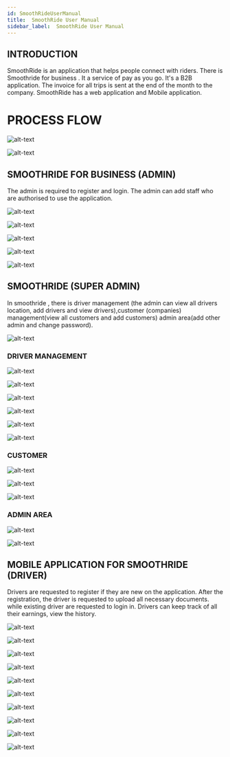 ```yaml
---
id: SmoothRideUserManual
title:  SmoothRide User Manual
sidebar_label:  SmoothRide User Manual
---
```


## INTRODUCTION

SmoothRide is an application that helps people connect with riders. There is Smoothride for business . It a service of pay as you go. It's a B2B application. The invoice for all trips is sent at the end of the month to the company. SmoothRide has a web application and Mobile application.

# PROCESS FLOW

 ![alt-text](assets/smoothride/process_flow.PNG)

 ![alt-text](assets/smoothride/process_flow2.PNG)

## SMOOTHRIDE FOR BUSINESS (ADMIN)

 The admin is required to register and login. The admin can add staff who are authorised to use the application. 

 ![alt-text](assets/smoothride/smoothridebiz/login.PNG)

 ![alt-text](assets/smoothride/smoothridebiz/loginlogin.PNG)

 ![alt-text](assets/smoothride/smoothridebiz/add_staff.PNG)

 ![alt-text](assets/smoothride/smoothridebiz/view_staffs.PNG)

 ![alt-text](assets/smoothride/smoothridebiz/trips.PNG)

 
## SMOOTHRIDE  (SUPER ADMIN)
 In smoothride , there is driver management (the admin can view all drivers location, add drivers and view drivers),customer (companies) management(view all customers and add customers) admin area(add other admin and change password). 

 ![alt-text](assets/smoothride/menu.PNG)

 ### DRIVER MANAGEMENT

![alt-text](assets/smoothride/dashboard.PNG)

![alt-text](assets/smoothride/driver_overview2.PNG)

![alt-text](assets/smoothride/add_driver.PNG)

![alt-text](assets/smoothride/add_driver2.PNG)

![alt-text](assets/smoothride/add_driver3.PNG)

![alt-text](assets/smoothride/view_driver.PNG)

### CUSTOMER 

![alt-text](assets/smoothride/customer_overview.PNG)

![alt-text](assets/smoothride/add_customer.PNG)

![alt-text](assets/smoothride/customer_list.PNG)


### ADMIN AREA
![alt-text](assets/smoothride/create_admin.PNG)

![alt-text](assets/smoothride/change_password.PNG)


## MOBILE APPLICATION FOR SMOOTHRIDE (DRIVER)

Drivers are requested to register if they are new on the application. After the registration, the driver is requested to upload all necessary documents. while existing driver are requested to login in. Drivers can keep track of all their earnings, view the history.

![alt-text](assets/smoothride/mobileDriver/registerLogin.png)

![alt-text](assets/smoothride/mobileDriver/register2.png)

![alt-text](assets/smoothride/mobileDriver/document.png)

![alt-text](assets/smoothride/mobileDriver/login.png)

![alt-text](assets/smoothride/mobileDriver/menu.png)

![alt-text](assets/smoothride/mobileDriver/earnings.png)

![alt-text](assets/smoothride/mobileDriver/map.png)

![alt-text](assets/smoothride/mobileDriver/trip_history.png)

![alt-text](assets/smoothride/mobileDriver/settings.png)

![alt-text](assets/smoothride/mobileDriver/settings2.png)





